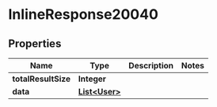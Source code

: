

# InlineResponse20040

## Properties

Name | Type | Description | Notes
------------ | ------------- | ------------- | -------------
**totalResultSize** | **Integer** |  | 
**data** | [**List&lt;User&gt;**](User.md) |  | 



